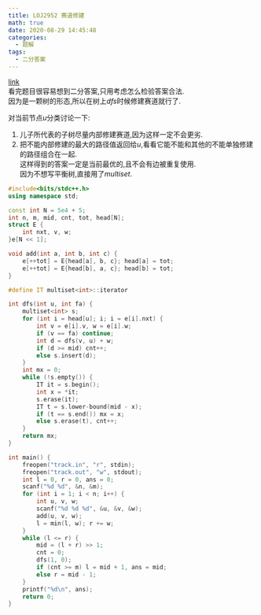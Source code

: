 ```yaml
---
title: LOJ2952 赛道修建
math: true
date: 2020-08-29 14:45:48
categories: 
  - 题解
tags: 
  - 二分答案
---
```



[link](https://loj.ac/problem/2952)   
看完题目很容易想到二分答案,只用考虑怎么检验答案合法.  
因为是一颗树的形态,所以在树上$dfs$时候修建赛道就行了.
<!--more-->  
对当前节点$u$分类讨论一下:  
1. 儿子所代表的子树尽量内部修建赛道,因为这样一定不会更劣.  
2. 把不能内部修建的最大的路径值返回给$u$,看看它能不能和其他的不能单独修建的路径组合在一起.  
这样得到的答案一定是当前最优的,且不会有边被重复使用.  
因为不想写平衡树,直接用了$multiset$.  

```cpp
#include<bits/stdc++.h>
using namespace std;

const int N = 5e4 + 5;
int n, m, mid, cnt, tot, head[N];
struct E {
    int nxt, v, w;
}e[N << 1];

void add(int a, int b, int c) {
    e[++tot] = E{head[a], b, c}; head[a] = tot;
    e[++tot] = E{head[b], a, c}; head[b] = tot;
}

#define IT multiset<int>::iterator

int dfs(int u, int fa) {
    multiset<int> s;
    for (int i = head[u]; i; i = e[i].nxt) {
        int v = e[i].v, w = e[i].w;
        if (v == fa) continue;
        int d = dfs(v, u) + w;
        if (d >= mid) cnt++;
        else s.insert(d);
    }
    int mx = 0;
    while (!s.empty()) {
        IT it = s.begin();
        int x = *it;
        s.erase(it);
        IT t = s.lower-bound(mid - x);
        if (t == s.end()) mx = x;
        else s.erase(t), cnt++;
    }
    return mx;
}

int main() {
    freopen("track.in", "r", stdin);
    freopen("track.out", "w", stdout);
    int l = 0, r = 0, ans = 0;
    scanf("%d %d", &n, &m);
    for (int i = 1; i < n; i++) {
        int u, v, w;
        scanf("%d %d %d", &u, &v, &w);
        add(u, v, w);
        l = min(l, w); r += w;
    }
    while (l <= r) {
        mid = (l + r) >> 1;
        cnt = 0;
        dfs(1, 0);
        if (cnt >= m) l = mid + 1, ans = mid;
        else r = mid - 1;
    }
    printf("%d\n", ans);
    return 0;
}

```